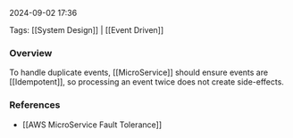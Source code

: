 
2024-09-02 17:36

Tags: [[System Design]] | [[Event Driven]]

### Overview
To handle duplicate events, [[MicroService]] should ensure events are [[Idempotent]], so processing an event twice does not create side-effects.

### References
- [[AWS MicroService Fault Tolerance]]

